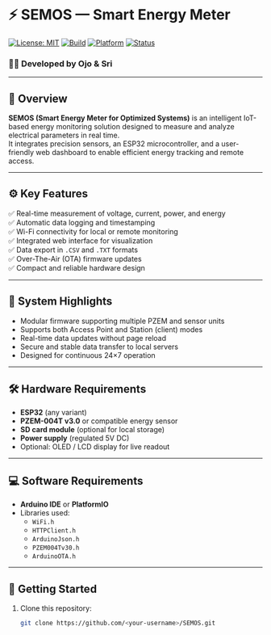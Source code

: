 # ⚡ SEMOS — Smart Energy Meter  
[![License: MIT](https://img.shields.io/badge/License-MIT-blue.svg)](LICENSE)
[![Build](https://img.shields.io/badge/Build-Stable-brightgreen.svg)]()
[![Platform](https://img.shields.io/badge/Platform-ESP32-orange.svg)]()
[![Status](https://img.shields.io/badge/Version-1.0-lightgrey.svg)]()

### 👩‍🔬 Developed by **Ojo & Sri**

---

## 📘 Overview  
**SEMOS (Smart Energy Meter for Optimized Systems)** is an intelligent IoT-based energy monitoring solution designed to measure and analyze electrical parameters in real time.  
It integrates precision sensors, an ESP32 microcontroller, and a user-friendly web dashboard to enable efficient energy tracking and remote access.

---

## ⚙️ Key Features  
✅ Real-time measurement of voltage, current, power, and energy  
✅ Automatic data logging and timestamping  
✅ Wi-Fi connectivity for local or remote monitoring  
✅ Integrated web interface for visualization  
✅ Data export in `.CSV` and `.TXT` formats  
✅ Over-The-Air (OTA) firmware updates  
✅ Compact and reliable hardware design  

---

## 🧠 System Highlights  
- Modular firmware supporting multiple PZEM and sensor units  
- Supports both Access Point and Station (client) modes  
- Real-time data updates without page reload  
- Secure and stable data transfer to local servers  
- Designed for continuous 24×7 operation  

---

## 🛠️ Hardware Requirements  
- **ESP32** (any variant)  
- **PZEM-004T v3.0** or compatible energy sensor  
- **SD card module** (optional for local storage)  
- **Power supply** (regulated 5V DC)  
- Optional: OLED / LCD display for live readout  

---

## 💻 Software Requirements  
- **Arduino IDE** or **PlatformIO**  
- Libraries used:  
  - `WiFi.h`  
  - `HTTPClient.h`  
  - `ArduinoJson.h`  
  - `PZEM004Tv30.h`  
  - `ArduinoOTA.h`  

---

## 🚀 Getting Started  
1. Clone this repository:  
   ```bash
   git clone https://github.com/<your-username>/SEMOS.git
